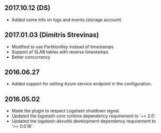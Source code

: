 ## 2017.10.12 (DS)
* Added some info on logs and events (storage account)

## 2017.01.03 (Dimitris Strevinas)
* Modified to use PartitionKey instead of timestamps
* Support of SLAB tables with reverse timestamps
* Better concurrency

## 2016.06.27
* Added support for setting Azure service endpoint in the configuration.

## 2016.05.02
* Made the plugin to respect Logstash shutdown signal.
* Updated the *logstash-core* runtime dependency requirement to '~> 2.0'.
* Updated the *logstash-devutils* development dependency requirement to '>= 0.0.16'

